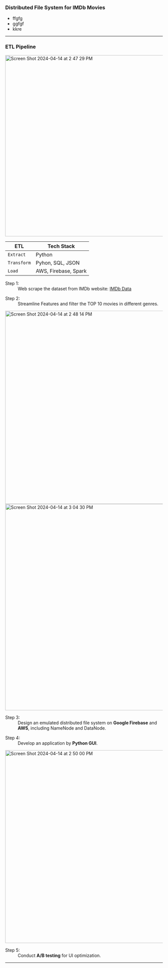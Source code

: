 ### Distributed File System for IMDb Movies
* ffgfg
* ggfgf
* kkre  

---
### ETL Pipeline
<img width="578" alt="Screen Shot 2024-04-14 at 2 47 29 PM" src="https://github.com/Cxy990605/Distributed-File-System-for-IMDb-Movies/assets/99168940/dcd30211-5ed5-4265-b9ab-1129be53548f">

ETL | **Tech Stack** 
--- | --- 
`Extract` | Python
`Transform` | Pyhon, SQL, JSON 
`Load` | AWS, Firebase, Spark


<dl>
  <dt>Step 1:</dt>
  <dd>Web scrape the dataset from IMDb website: <a href="https://www.imdb.com/">IMDb Data</a></dd>
</dl>

<dl>
  <dt>Step 2:</dt>
  <dd>Streamline Features and filter the TOP 10 movies in different genres.</dd>
</dl>
<img width="616" alt="Screen Shot 2024-04-14 at 2 48 14 PM" src="https://github.com/Cxy990605/Distributed-File-System-for-IMDb-Movies/assets/99168940/65fb0b44-da43-4df7-8ce2-1eb509e5b58f">

<img width="658" alt="Screen Shot 2024-04-14 at 3 04 30 PM" src="https://github.com/Cxy990605/Distributed-File-System-for-IMDb-Movies/assets/99168940/c0da47a7-22ce-4eb7-812d-a5d73c7385e9">

<dl>
  <dt>Step 3:</dt>
  <dd>Design an emulated distributed file system on <b>Google Firebase</b> and <b>AWS</b>, including NameNode and DataNode.</dd>
</dl>

<dl>
  <dt>Step 4:</dt>
  <dd>Develop an application by <b>Python GUI</b>.</dd>
</dl>
<img width="615" alt="Screen Shot 2024-04-14 at 2 50 00 PM" src="https://github.com/Cxy990605/Distributed-File-System-for-IMDb-Movies/assets/99168940/cbf8b61f-a127-410c-9879-650fb91f1824">

<dl>
  <dt>Step 5:</dt>
  <dd>Conduct <b>A/B testing</b> for UI optimization.</dd>
</dl>

---

